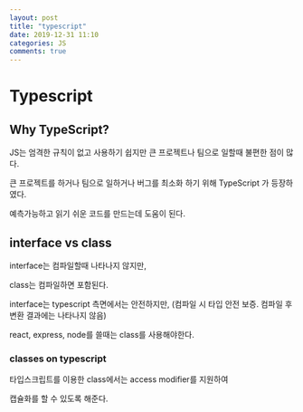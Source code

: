 ```yaml
---
layout: post
title: "typescript"
date: 2019-12-31 11:10
categories: JS
comments: true
---
```


# Typescript

## Why TypeScript?

JS는 엄격한 규칙이 없고 사용하기 쉽지만 큰 프로젝트나 팀으로 일할때 불편한 점이 많다.

큰 프로젝트를 하거나 팀으로 일하거나 버그를 최소화 하기 위해 TypeScript 가 등장하였다.

예측가능하고 읽기 쉬운 코드를 만드는데 도움이 된다.

## interface vs class

interface는 컴파일할때 나타나지 않지만,

class는 컴파일하면 포함된다.

interface는 typescript 측면에서는 안전하지만, (컴파일 시 타입 안전 보증. 컴파일 후 변환 결과에는 나타나지 않음)

react, express, node를 쓸때는 class를 사용해야한다.

### classes on typescript

타입스크립트를 이용한 class에서는 access modifier를 지원하여

캡슐화를 할 수 있도록 해준다.